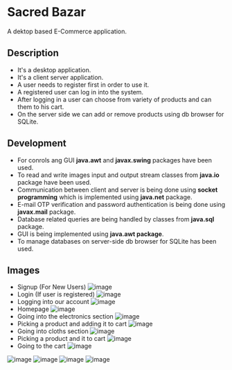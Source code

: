 # Sacred Bazar
 A dektop based E-Commerce application.

## Description
- It's a desktop application.
- It's a client server application.
- A user needs to register first in order to use it.
- A registered user can log in into the system.
- After logging in a user can choose from variety of products and can them to his cart.
- On the server side we can add or remove products using db browser for SQLite.

## Development

- For conrols ang GUI **java.awt** and **javax.swing** packages have been used.
- To read and write images input and output stream classes from **java.io** package have been used.
- Communication between client and server is being done using **socket programming** which is implemented using **java.net** package.
- E-mail OTP verification and password authentication is being done using **javax.mail** package. 
- Database related queries are being handled by classes from **java.sql** package.
- GUI is being implemented using **java.awt package**.
- To manage databases on server-side db browser for SQLite has been used.

## Images
- Signup (For New Users)
![image](https://user-images.githubusercontent.com/43703209/89746847-80177200-dad9-11ea-9065-bb32466bd25f.png)
- Login (If user is registered)
![image](https://user-images.githubusercontent.com/43703209/89746858-8c033400-dad9-11ea-9aa8-5b15f55195b3.png)
- Logging into our account
![image](https://user-images.githubusercontent.com/43703209/89747260-96bec880-dadb-11ea-8278-146fbf087d43.png)
- Homepage
![image](https://user-images.githubusercontent.com/43703209/89747271-ab9b5c00-dadb-11ea-9c57-7d7770a46c99.png)
- Going into the electronics section
![image](https://user-images.githubusercontent.com/43703209/89747287-c1a91c80-dadb-11ea-8a48-1a7b01adad46.png)
- Picking a product and adding it to cart
![image](https://user-images.githubusercontent.com/43703209/89747305-d4bbec80-dadb-11ea-91d4-c87be2a46223.png)
- Going into cloths section
![image](https://user-images.githubusercontent.com/43703209/89982630-be589100-dc93-11ea-87cc-10d97c77141b.png)
- Picking a product and it to cart
![image](https://user-images.githubusercontent.com/43703209/89982738-e7792180-dc93-11ea-8cba-2272c7b678af.png)
- Going to the cart
![image](https://user-images.githubusercontent.com/43703209/89983260-d846a380-dc94-11ea-8df5-0489650d179d.png)

![image](https://user-images.githubusercontent.com/43703209/89982042-9a488000-dc92-11ea-83cf-1d21e1d564bf.png)
![image](https://user-images.githubusercontent.com/43703209/89982084-ae8c7d00-dc92-11ea-8936-2a203bb0fb3f.png)
![image](https://user-images.githubusercontent.com/43703209/89982118-bd732f80-dc92-11ea-98c9-d9b6b6d05bb2.png)
![image](https://user-images.githubusercontent.com/43703209/89982169-d7147700-dc92-11ea-82b3-28d34f3ccd75.png)



